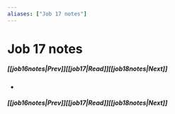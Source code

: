 ```yaml
---
aliases: ["Job 17 notes"]
---
```

# Job 17 notes
##### <span class=arrow-left></span>[[job16notes|Prev]]<span class=navigation-separator></span>[[job17|Read]]<span class=navigation-separator></span>[[job18notes|Next]]<span class=arrow-right></span>
- 
##### <span class=arrow-left></span>[[job16notes|Prev]]<span class=navigation-separator></span>[[job17|Read]]<span class=navigation-separator></span>[[job18notes|Next]]<span class=arrow-right></span>